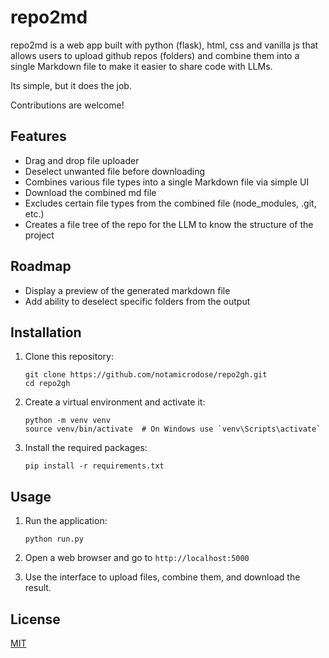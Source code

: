 # repo2md

repo2md is a web app built with python (flask), html, css and vanilla js that allows users to upload github repos (folders) and combine them into a single Markdown file to make it easier to share code with LLMs. 

Its simple, but it does the job. 

Contributions are welcome!

## Features

- Drag and drop file uploader
- Deselect unwanted file before downloading
- Combines various file types into a single Markdown file via simple UI
- Download the combined md file
- Excludes certain file types from the combined file (node_modules, .git, etc.)
- Creates a file tree of the repo for the LLM to know the structure of the project

## Roadmap

- Display a preview of the generated markdown file
- Add ability to deselect specific folders from the output

## Installation

1. Clone this repository:
   ```
   git clone https://github.com/notamicrodose/repo2gh.git
   cd repo2gh
   ```

2. Create a virtual environment and activate it:
   ```
   python -m venv venv
   source venv/bin/activate  # On Windows use `venv\Scripts\activate`
   ```

3. Install the required packages:
   ```
   pip install -r requirements.txt
   ```

## Usage

1. Run the application:
   ```
   python run.py
   ```

2. Open a web browser and go to `http://localhost:5000`

3. Use the interface to upload files, combine them, and download the result.

## License
[MIT](https://choosealicense.com/licenses/mit/)
